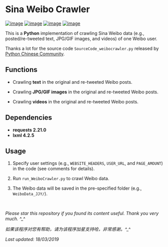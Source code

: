 # Sina Weibo Crawler

[![image](https://img.shields.io/badge/license-MIT-lightgrey.svg)]()
[![image](https://img.shields.io/badge/python-3.7-blue.svg)]()
[![image](https://img.shields.io/badge/status-stable-brightgreen.svg)]()
[![image](https://img.shields.io/badge/build-passing-brightgreen.svg)]()

This is a **Python** implementation of crawling Sina Weibo data (e.g., posted/re-tweeted text, JPG/GIF images, and videos) of one Weibo user.

Thanks a lot for the source code `SourceCode_weibocrawler.py` released by [Python Chinese Community](https://blog.csdn.net/BF02jgtRS00XKtCx/article/details/79547627).

## Functions

- Crawling **text** in the original and re-tweeted Weibo posts.

- Crawling **JPG/GIF images** in the original and re-tweeted Weibo posts.

- Crawling **videos** in the original and re-tweeted Weibo posts.

## Dependencies

* __requests 2.21.0__
* __lxml 4.2.5__

## Usage

1. Specify user settings (e.g., `WEBSITE_HEADERS`, `USER_URL`, and `PAGE_AMOUNT`) in the code (see comments for details).

2. Run `run_WeiboCrawler.py` to crawl Weibo data.

3. The Weibo data will be saved in the pre-specified folder (e.g., `WeiboData_JJY/`).

<br>

<i>Please star this repository if you found its content useful. Thank you very much. ^_^</i>

<i>如果该程序对您有帮助，请为该程序加星支持哈，非常感谢。^_^</i>

<i>Last updated: 18/03/2019</i>
